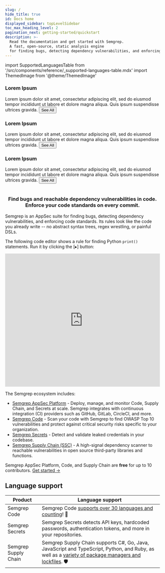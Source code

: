 ```yaml
---
slug: /
hide_title: true
id: Docs home
displayed_sidebar: topLevelSidebar
toc_max_heading_level: 2
pagination_next: getting-started/quickstart
description: >-
  Read the documentation and get started with Semgrep.
  A fast, open-source, static analysis engine
  for finding bugs, detecting dependency vulnerabilities, and enforcing code standards at editor, commit, and CI time.
---
```


import SupportedLanguagesTable from '/src/components/reference/_supported-languages-table.mdx'
import ThemedImage from '@theme/ThemedImage'

<div class = "col-3-fixed">
        <Card shadow='tl'>
          <CardHeader>
            <h3>Lorem Ipsum</h3>
          </CardHeader>
          <CardBody>
            Lorem ipsum dolor sit amet, consectetur adipiscing elit, sed do eiusmod tempor incididunt ut labore et dolore magna aliqua. Quis ipsum suspendisse ultrices gravida.
          </CardBody>
          <CardFooter>
            <button className='button button--secondary button--block'>See All</button>
          </CardFooter>
        </Card>
        <Card shadow='tl'>
          <CardHeader>
            <h3>Lorem Ipsum</h3>
          </CardHeader>
          <CardBody>
            Lorem ipsum dolor sit amet, consectetur adipiscing elit, sed do eiusmod tempor incididunt ut labore et dolore magna aliqua. Quis ipsum suspendisse ultrices gravida.
          </CardBody>
          <CardFooter>
            <button className='button button--secondary button--block'>See All</button>
          </CardFooter>
        </Card>
        <Card shadow='tl'>
          <CardHeader>
            <h3>Lorem Ipsum</h3>
          </CardHeader>
          <CardBody>
            Lorem ipsum dolor sit amet, consectetur adipiscing elit, sed do eiusmod tempor incididunt ut labore et dolore magna aliqua. Quis ipsum suspendisse ultrices gravida.
          </CardBody>
          <CardFooter>
            <button className='button button--secondary button--block'>See All</button>
          </CardFooter>
        </Card>
</div>
<!---
Substitute the "dark:" logo path in case a new dark logo is made.
The code is kept here for easy maintenance.
-->

<br />
<p align="center">
  <a href="https://semgrep.dev">
    <ThemedImage
      alt="Semgrep themed logo"
      height="105px"
      sources={{
        light: ('img/semgrep.svg#no-shadow'),
        dark: ('img/semgrep.svg#no-shadow'),
      }} />
  </a>
</p>
<h3 align="center">Find bugs and reachable dependency vulnerabilities in code.<br />Enforce your code standards on every commit.</h3>

Semgrep is an AppSec suite for finding bugs, detecting dependency vulnerabilities, and enforcing code standards. Its rules look like the code you already write -- no abstract syntax trees, regex wrestling, or painful DSLs.

The following code editor shows a rule for finding Python `print()` statements. Run it by clicking the [▸] button:
<iframe title="Semgrep example no prints" src="https://semgrep.dev/embed/editor?snippet=KPzL" width="100%" height="432px" frameBorder="0"></iframe>
<br />

The Semgrep ecosystem includes:

- [Semgrep AppSec Platform](https://semgrep.dev/login) - Deploy, manage, and monitor Code, Supply Chain, and Secrets at scale. Semgrep integrates with continuous integration (CI) providers such as GitHub, GitLab, CircleCI, and more.
- [Semgrep Code](/semgrep-code/overview) - Scan your code with Semgrep to find OWASP Top 10 vulnerabilities and protect against critical security risks specific to your organization.
- [Semgrep Secrets](/semgrep-secrets/conceptual-overview) - Detect and validate leaked credentials in your codebase.
- [Semgrep Supply Chain (SSC)](/semgrep-supply-chain/overview) - A high-signal dependency scanner to reachable vulnerabilities in open source third-party libraries and functions.

Semgrep AppSec Platform, Code, and Supply Chain are **free** for up to 10 contributors. [Get started →](/getting-started/quickstart)

<h2>Language support</h2>

| Product | Language support |
| - | - |
| Semgrep Code | Semgrep Code [supports over 30 languages and counting](/supported-languages#semgrep-code-and-oss)! 🚀 |
| Semgrep Secrets | Semgrep Secrets detects API keys, hardcoded passwords, authentication tokens, and more in your repositories. |
| Semgrep Supply Chain | Semgrep Supply Chain supports C#, Go, Java, JavaScript and TypeScript, Python, and Ruby, as well as a [variety of package managers and lockfiles](/supported-languages#semgrep-supply-chain). 🛡️ |
